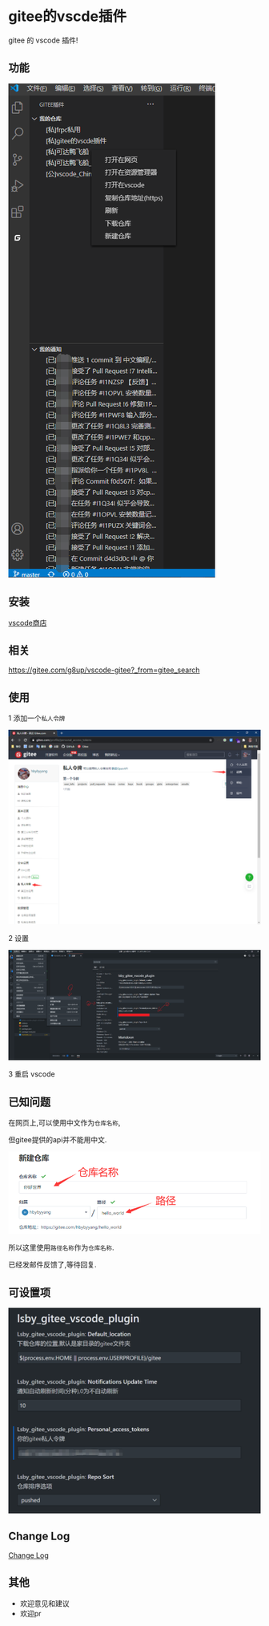 # gitee的vscde插件

gitee 的 vscode 插件!

## 功能

![效果图](doc/效果图.png)

## 安装

[vscode商店](https://marketplace.visualstudio.com/items?itemName=hbybyyang.gitee-vscode-plugin)

## 相关

<https://gitee.com/g8up/vscode-gitee?_from=gitee_search>

## 使用

1 添加一个`私人令牌`

![使用1](doc/使用1.png)

2 设置

![使用2](doc/使用2.png)

3 重启 vscode

## 已知问题

在网页上,可以使用中文作为`仓库名称`,

但gitee提供的api并不能用中文.

![仓库和路径](doc/仓库和路径.png)

所以这里使用`路径名称`作为`仓库名称`.

已经发邮件反馈了,等待回复.

## 可设置项

![设置](doc/设置.png)

## Change Log

[Change Log](https://gitee.com/hbybyyang/gitee_vscde_plugin/blob/master/CHANGELOG.md)

## 其他

- 欢迎意见和建议
- 欢迎pr
